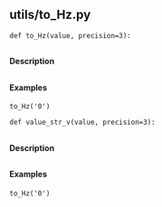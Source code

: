 ## utils/to_Hz.py
```
def to_Hz(value, precision=3):
```
##
#### Description
##
#### Examples
```
to_Hz('0')
```

```
def value_str_v(value, precision=3):
```
##
#### Description
##
#### Examples
```
to_Hz('0')
```
